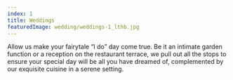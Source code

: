```yaml
---
index: 1
title: Weddings
featuredImage: wedding/weddings-1_lthb.jpg
---
```


Allow us make your fairytale “I do” day come true. Be it an intimate garden function or a reception on the restaurant terrace, we pull out all the stops to ensure your special day will be all you have dreamed of, complemented by our exquisite cuisine in a serene setting.
